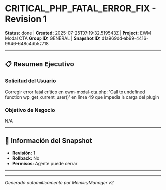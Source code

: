 # CRITICAL_PHP_FATAL_ERROR_FIX - Revision 1

**Status:** done | **Created:** 2025-07-25T07:19:32.519543Z | **Project:** EWM Modal CTA
**Group ID:** GENERAL | **Snapshot ID:** d1a969dd-ab99-4416-9946-648c4db52718

---

## 📋 Resumen Ejecutivo
### Solicitud del Usuario
Corregir error fatal crítico en ewm-modal-cta.php: 'Call to undefined function wp_get_current_user()' en línea 49 que impedía la carga del plugin

### Objetivo de Negocio
N/A

---

## 🔧 Información del Snapshot
- **Revisión:** 1
- **Rollback:** No
- **Permisos:** Agente puede cerrar

---



---

*Generado automáticamente por MemoryManager v2*
